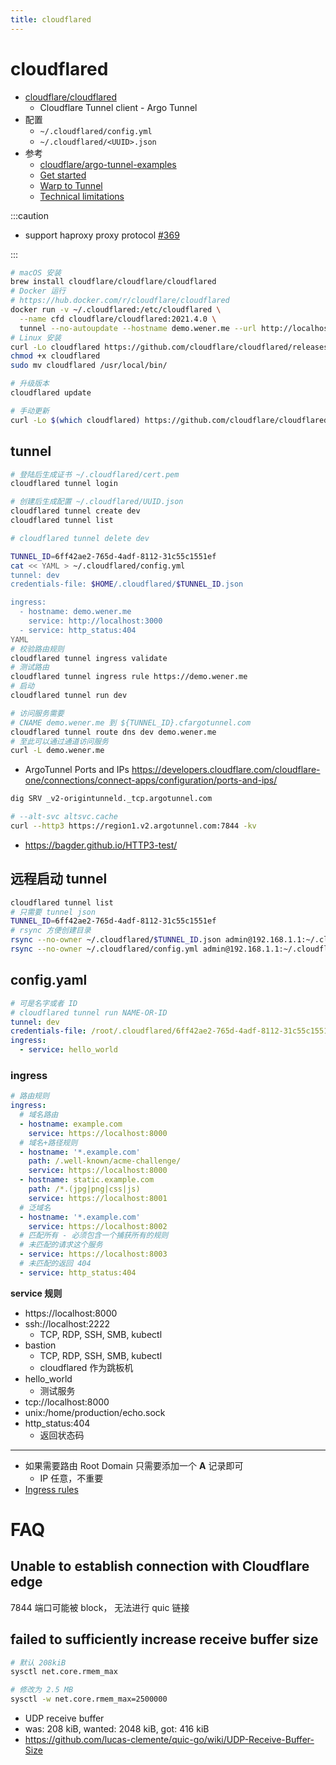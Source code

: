 ```yaml
---
title: cloudflared
---
```


# cloudflared

- [cloudflare/cloudflared](https://github.com/cloudflare/cloudflared)
  - Cloudflare Tunnel client - Argo Tunnel
- 配置
  - `~/.cloudflared/config.yml`
  - `~/.cloudflared/<UUID>.json`
- 参考
  - [cloudflare/argo-tunnel-examples](https://github.com/cloudflare/argo-tunnel-examples)
  - [Get started](https://developers.cloudflare.com/cloudflare-one/connections/connect-apps/install-and-setup/)
  - [Warp to Tunnel](https://developers.cloudflare.com/cloudflare-one/tutorials/warp-to-tunnel/)
  - [Technical limitations](https://developers.cloudflare.com/cloudflare-one/technical-limitations/)

:::caution

- support haproxy proxy protocol [#369](https://github.com/cloudflare/cloudflared/issues/369)

:::

```bash
# macOS 安装
brew install cloudflare/cloudflare/cloudflared
# Docker 运行
# https://hub.docker.com/r/cloudflare/cloudflared
docker run -v ~/.cloudflared:/etc/cloudflared \
  --name cfd cloudflare/cloudflared:2021.4.0 \
  tunnel --no-autoupdate --hostname demo.wener.me --url http://localhost:8080
# Linux 安装
curl -Lo cloudflared https://github.com/cloudflare/cloudflared/releases/download/2021.4.0/cloudflared-linux-amd64
chmod +x cloudflared
sudo mv cloudflared /usr/local/bin/

# 升级版本
cloudflared update

# 手动更新
curl -Lo $(which cloudflared) https://github.com/cloudflare/cloudflared/releases/download/2021.11.0/cloudflared-linux-amd64
```

## tunnel

```bash
# 登陆后生成证书 ~/.cloudflared/cert.pem
cloudflared tunnel login

# 创建后生成配置 ~/.cloudflared/UUID.json
cloudflared tunnel create dev
cloudflared tunnel list

# cloudflared tunnel delete dev

TUNNEL_ID=6ff42ae2-765d-4adf-8112-31c55c1551ef
cat << YAML > ~/.cloudflared/config.yml
tunnel: dev
credentials-file: $HOME/.cloudflared/$TUNNEL_ID.json

ingress:
  - hostname: demo.wener.me
    service: http://localhost:3000
  - service: http_status:404
YAML
# 校验路由规则
cloudflared tunnel ingress validate
# 测试路由
cloudflared tunnel ingress rule https://demo.wener.me
# 启动
cloudflared tunnel run dev

# 访问服务需要
# CNAME demo.wener.me 到 ${TUNNEL_ID}.cfargotunnel.com
cloudflared tunnel route dns dev demo.wener.me
# 至此可以通过通道访问服务
curl -L demo.wener.me
```

- ArgoTunnel Ports and IPs
  https://developers.cloudflare.com/cloudflare-one/connections/connect-apps/configuration/ports-and-ips/

```bash
dig SRV _v2-origintunneld._tcp.argotunnel.com

# --alt-svc altsvc.cache
curl --http3 https://region1.v2.argotunnel.com:7844 -kv
```

- https://bagder.github.io/HTTP3-test/

## 远程启动 tunnel

```bash
cloudflared tunnel list
# 只需要 tunnel json
TUNNEL_ID=6ff42ae2-765d-4adf-8112-31c55c1551ef
# rsync 方便创建目录
rsync --no-owner ~/.cloudflared/$TUNNEL_ID.json admin@192.168.1.1:~/.cloudflared/
rsync --no-owner ~/.cloudflared/config.yml admin@192.168.1.1:~/.cloudflared/
```

## config.yaml

```yaml
# 可是名字或者 ID
# cloudflared tunnel run NAME-OR-ID
tunnel: dev
credentials-file: /root/.cloudflared/6ff42ae2-765d-4adf-8112-31c55c1551ef.json
ingress:
  - service: hello_world
```

### ingress

```yaml
# 路由规则
ingress:
  # 域名路由
  - hostname: example.com
    service: https://localhost:8000
  # 域名+路径规则
  - hostname: '*.example.com'
    path: /.well-known/acme-challenge/
    service: https://localhost:8000
  - hostname: static.example.com
    path: /*.(jpg|png|css|js)
    service: https://localhost:8001
  # 泛域名
  - hostname: '*.example.com'
    service: https://localhost:8002
  # 匹配所有 - 必须包含一个捕获所有的规则
  # 未匹配的请求这个服务
  - service: https://localhost:8003
  # 未匹配的返回 404
  - service: http_status:404
```

**service 规则**

- https://localhost:8000
- ssh://localhost:2222
  - TCP, RDP, SSH, SMB, kubectl
- bastion
  - TCP, RDP, SSH, SMB, kubectl
  - cloudflared 作为跳板机
- hello_world
  - 测试服务
- tcp://localhost:8000
- unix:/home/production/echo.sock
- http_status:404
  - 返回状态码

---

- 如果需要路由 Root Domain 只需要添加一个 **A** 记录即可
  - IP 任意，不重要
- [Ingress rules](https://developers.cloudflare.com/cloudflare-one/connections/connect-apps/configuration/configuration-file/ingress/)

# FAQ

## Unable to establish connection with Cloudflare edge

7844 端口可能被 block， 无法进行 quic 链接

## failed to sufficiently increase receive buffer size

```bash
# 默认 208kiB
sysctl net.core.rmem_max

# 修改为 2.5 MB
sysctl -w net.core.rmem_max=2500000
```

- UDP receive buffer
- was: 208 kiB, wanted: 2048 kiB, got: 416 kiB
- https://github.com/lucas-clemente/quic-go/wiki/UDP-Receive-Buffer-Size
